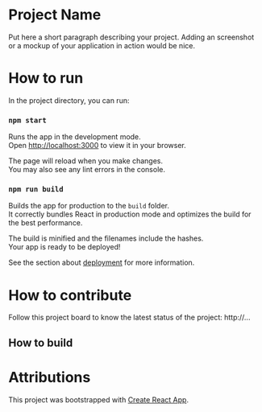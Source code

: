 # Project Name

Put here a short paragraph describing your project. Adding an screenshot or a mockup of your application in action would be nice.

# How to run

In the project directory, you can run:

### `npm start`

Runs the app in the development mode.\
Open [http://localhost:3000](http://localhost:3000) to view it in your browser.

The page will reload when you make changes.\
You may also see any lint errors in the console.

### `npm run build`

Builds the app for production to the `build` folder.\
It correctly bundles React in production mode and optimizes the build for the best performance.

The build is minified and the filenames include the hashes.\
Your app is ready to be deployed!

See the section about [deployment](https://facebook.github.io/create-react-app/docs/deployment) for more information.

# How to contribute

Follow this project board to know the latest status of the project: http://...

## How to build

# Attributions

This project was bootstrapped with [Create React App](https://github.com/facebook/create-react-app).
